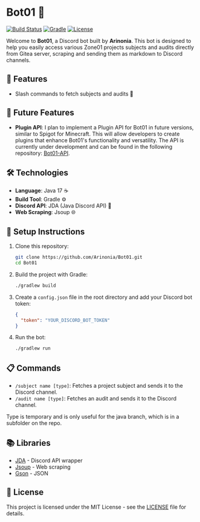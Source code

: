# Bot01 🤖

[![Build Status](https://img.shields.io/badge/build-passing-brightgreen.svg)](https://github.com/Arinonia/Bot01)
[![Gradle](https://img.shields.io/badge/gradle-v8.8-blue)](https://gradle.org/)
[![License](https://img.shields.io/badge/license-MIT-green)](LICENSE)

Welcome to **Bot01**, a Discord bot built by **Arinonia**. This bot is designed to help you easily access various Zone01 projects subjects and audits directly from Gitea server, scraping and sending them as markdown to Discord channels.

## 🌟 Features
- Slash commands to fetch subjects and audits 📄

## 🌈 Future Features
- **Plugin API**: I plan to implement a Plugin API for Bot01 in future versions, similar to Spigot for Minecraft. This will allow developers to create plugins that enhance Bot01's functionality and versatility. The API is currently under development and can be found in the following repository: [Bot01-API](https://github.com/Arinonia/Bot01-API).


## 🛠️ Technologies
- **Language**: Java 17 ☕
- **Build Tool**: Gradle ⚙️
- **Discord API**: JDA (Java Discord API) 📡
- **Web Scraping**: Jsoup 🌐

## 🚀 Setup Instructions
1. Clone this repository:
    ```bash
    git clone https://github.com/Arinonia/Bot01.git
    cd Bot01
    ```
2. Build the project with Gradle:
    ```bash
    ./gradlew build
    ```
3. Create a `config.json` file in the root directory and add your Discord bot token:
    ```json
    {
      "token": "YOUR_DISCORD_BOT_TOKEN"
    }
    ```
4. Run the bot:
    ```bash
    ./gradlew run
    ```

## 📋 Commands
- `/subject name [type]`: Fetches a project subject and sends it to the Discord channel.
- `/audit name [type]`: Fetches an audit and sends it to the Discord channel.

Type is temporary and is only useful for the java branch, which is in a subfolder on the repo. 

## 📚 Libraries
- [JDA](https://github.com/DV8FromTheWorld/JDA) - Discord API wrapper
- [Jsoup](https://jsoup.org/) - Web scraping
- [Gson](https://github.com/google/gson) - JSON

## 📝 License
This project is licensed under the MIT License - see the [LICENSE](LICENSE) file for details.

